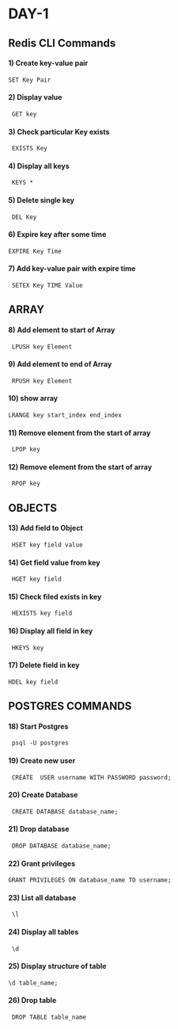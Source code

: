 # DAY-1
## Redis CLI Commands
#### 1) Create key-value pair
```
SET Key Pair
```
#### 2) Display value 
```
 GET key
```
#### 3) Check particular Key exists
```
 EXISTS Key
 ```
#### 4) Display all keys
```
 KEYS *
 ```
#### 5) Delete single key
```
 DEL Key
 ```
#### 6) Expire key after some time
```
EXPIRE Key Time
```
#### 7) Add key-value pair with expire time
```
 SETEX Key TIME Value
 ```
## ARRAY 
#### 8) Add element to start of Array
```
 LPUSH key Element
```
#### 9) Add element to end of Array
```
 RPUSH key Element
```
#### 10) show array
```
LRANGE key start_index end_index
```
#### 11) Remove element from the start of array
```
 LPOP key
```
#### 12) Remove element from the start of array
```
 RPOP key
```
## OBJECTS
####  13) Add field to Object
```
 HSET key field value
```
####  14) Get field value from key
```
 HGET key field
```
####  15) Check filed exists in key
```
 HEXISTS key field
```
####  16) Display all field in key
```
 HKEYS key
```
####  17) Delete field in key
```
HDEL key field
```
## POSTGRES COMMANDS
#### 18) Start Postgres
```
 psql -U postgres
```
#### 19) Create new user
```
 CREATE  USER username WITH PASSWORD password;
```
#### 20) Create Database
```
 CREATE DATABASE database_name;
```
#### 21) Drop database
```
 DROP DATABASE database_name;
```
#### 22) Grant privileges
```
GRANT PRIVILEGES ON database_name TO username;
```
#### 23) List all database
```
 \l
```
#### 24) Display all tables
```
 \d
 ```
#### 25) Display structure of table

```
\d table_name;
```
#### 26) Drop table
```
 DROP TABLE table_name
``` 



















